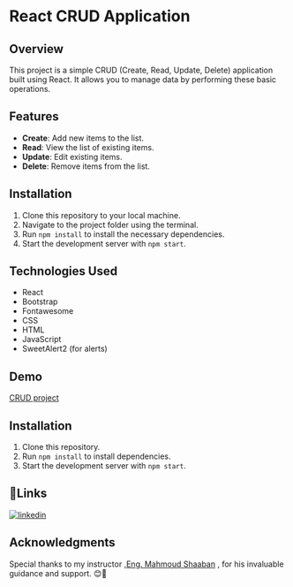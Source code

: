 # React CRUD Application

## Overview
This project is a simple CRUD (Create, Read, Update, Delete) application built using React. It allows you to manage data by performing these basic operations.

## Features
- **Create**: Add new items to the list.
- **Read**: View the list of existing items.
- **Update**: Edit existing items.
- **Delete**: Remove items from the list.

## Installation
1. Clone this repository to your local machine.
2. Navigate to the project folder using the terminal.
3. Run `npm install` to install the necessary dependencies.
4. Start the development server with `npm start`.

## Technologies Used
- React
- Bootstrap
- Fontawesome
- CSS
- HTML
- JavaScript
- SweetAlert2 (for alerts)

## Demo
[CRUD project](https://haneenakram.github.io/DEPI_React_CRUD/)

## Installation
1. Clone this repository.
2. Run `npm install` to install dependencies.
3. Start the development server with `npm start`.

## 🔗Links
[![linkedin](https://img.shields.io/badge/linkedin-0A66C2?style=for-the-badge&logo=linkedin&logoColor=white)](https://www.linkedin.com/in/haneen-akram-4990331a1/)

## Acknowledgments
Special thanks to my instructor ,[Eng. Mahmoud Shaaban](https://www.linkedin.com/in/mahmoud-shaaban-5192b720a/) , for his invaluable guidance and support.  😊🚀

